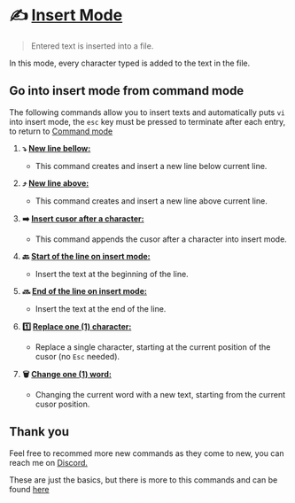 # :writing_hand: [Insert Mode](/vi/insert-mode/insert_mode)
> Entered text is inserted into a file.

In this mode, every character typed is added to the text in the file.

## Go into insert mode from command mode
The following commands allow you to insert texts and automatically puts `vi` into insert mode, the `esc` key must be pressed to terminate after each entry, to return to [Command mode](/vi/command-mode/README.md)

1. **:arrow_heading_down: [New line bellow:](/vi/insert-mode/new_line-bellow)**
    - This command creates and insert a new line below current line.

1. **:arrow_heading_up: [New line above:](/vi/insert-mode/new_line-above)**
    - This command creates and insert a new line above current line.

1. **:arrow_right: [Insert cusor after a character:](/vi/insert-mode/insert_after-character)**
    - This command appends the cusor after a character into insert mode.

1. **:back: [Start of the line on insert mode:](/vi/insert-mode/insert_line-start)**
    - Insert the text at the beginning of the line.

1. **:soon: [End of the line on insert mode:](/vi/insert-mode/insert_line-end)**
    - Insert the text at the end of the line.

1. **:one: [Replace one (1) character:](/vi/insert-mode/replace_character)**
    - Replace a single character, starting at the current position of the cusor (no `Esc` needed).

1. **:wastebasket: [Change one (1) word:](/vi/insert-mode/change_word)**
    - Changing the current word with a new text, starting from the current cusor position.

## Thank you
Feel free to recommed more new commands as they come to new, you can reach me on [Discord.](https://discord.com/users/982980024950997073)

These are just the basics, but there is more to this commands and can be found [here](https://www.cs.colostate.edu/helpdocs/vi.html)